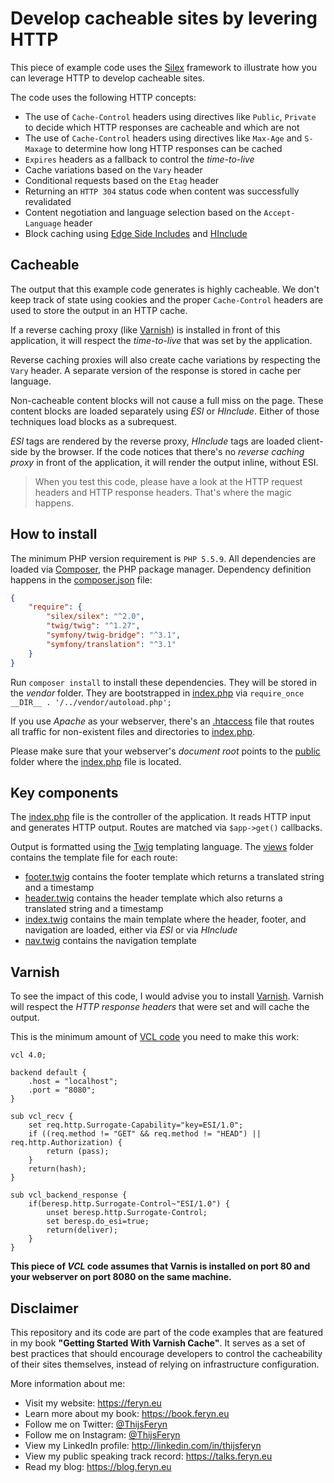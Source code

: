 # Develop cacheable sites by levering HTTP
This piece of example code uses the [Silex](http://silex.sensiolabs.org/) framework to illustrate how you can leverage HTTP to develop cacheable sites.
 
The code uses the following HTTP concepts:
 
 * The use of `Cache-Control` headers using directives like `Public`, `Private` to decide which HTTP responses are cacheable and which are not
 * The use of `Cache-Control` headers using directives like `Max-Age` and `S-Maxage` to determine how long HTTP responses can be cached  
 * `Expires` headers as a fallback to control the *time-to-live*
 * Cache variations based on the `Vary` header
 * Conditional requests based on the `Etag` header
 * Returning an `HTTP 304` status code when content was successfully revalidated
 * Content negotiation and language selection based on the `Accept-Language` header
 * Block caching using [Edge Side Includes](https://www.w3.org/TR/esi-lang) and [HInclude](http://mnot.github.io/hinclude/)
 
## Cacheable
 
The output that this example code generates is highly cacheable. We don't keep track of state using cookies and the proper `Cache-Control` headers are used to store the output in an HTTP cache.
 
If a reverse caching proxy (like [Varnish](https://www.varnish-cache.org/)) is installed in front of this application, it will respect the *time-to-live* that was set by the application.

Reverse caching proxies will also create cache variations by respecting the `Vary` header. A separate version of the response is stored in cache per language.

Non-cacheable content blocks will not cause a full miss on the page. These content blocks are loaded separately using *ESI* or *HInclude*. Either of those techniques load blocks as a subrequest.

*ESI* tags are rendered by the reverse proxy, *HInclude* tags are loaded client-side by the browser. If the code notices that there's no *reverse caching proxy* in front of the application, it will render the output inline, without ESI.


> When you test this code, please have a look at the HTTP request headers and HTTP response headers.
> That's where the magic happens.

## How to install

The minimum PHP version requirement is `PHP 5.5.9`. All dependencies are loaded via [Composer](https://getcomposer.org), the PHP package manager. Dependency definition happens in the [composer.json](/composer.json) file:

```json
{
    "require": {
        "silex/silex": "^2.0",
        "twig/twig": "^1.27",
        "symfony/twig-bridge": "^3.1",
        "symfony/translation": "^3.1"
    }
}
```

Run `composer install` to install these dependencies. They will be stored in the *vendor* folder. They are bootstrapped in [index.php](/public/index.php) via `require_once __DIR__ . '/../vendor/autoload.php';
`

If you use *Apache* as your webserver, there's an [.htaccess](/public/.htaccess) file that routes all traffic for non-existent files and directories to [index.php](/public/index.php).

Please make sure that your webserver's *document root* points to the [public](/public) folder where the [index.php](/public/index.php) file is located.

## Key components

The [index.php](/public/index.php) file is the controller of the application. It reads HTTP input and generates HTTP output.
Routes are matched via `$app->get()` callbacks.

Output is formatted using the [Twig](http://twig.sensiolabs.org) templating language. The [views](/views) folder contains the template file for each route:

* [footer.twig](/views/footer.twig) contains the footer template which returns a translated string and a timestamp
* [header.twig](/views/header.twig) contains the header template which also returns a translated string and a timestamp
* [index.twig](/views/index.twig) contains the main template where the header, footer, and navigation are loaded, either via *ESI* or via *HInclude*
* [nav.twig](/views/nav.twig) contains the navigation template

## Varnish

To see the impact of this code, I would advise you to install [Varnish](https://www.varnish-cache.org/). Varnish will respect the *HTTP response headers* that were set and will cache the output.

This is the minimum amount of [VCL code](https://www.varnish-cache.org/docs/4.1/reference/vcl.html#varnish-configuration-language) you need to make this work:

```
vcl 4.0;

backend default {
    .host = "localhost";
    .port = "8080";
}

sub vcl_recv {
    set req.http.Surrogate-Capability="key=ESI/1.0";
    if ((req.method != "GET" && req.method != "HEAD") || req.http.Authorization) {
        return (pass);
    }
    return(hash);
}

sub vcl_backend_response {
    if(beresp.http.Surrogate-Control~"ESI/1.0") {
        unset beresp.http.Surrogate-Control;
        set beresp.do_esi=true;
        return(deliver);
    }
}
```

**This piece of *VCL* code assumes that Varnis is installed on port 80 and your webserver on port 8080 on the same machine.**

## Disclaimer

This repository and its code are part of the code examples that are featured in my book **"Getting Started With Varnish Cache"**. 
It serves as a set of best practices that should encourage developers to control the cacheability of their sites themselves, instead of relying on infrastructure configuration.

More information about me:

* Visit my website: https://feryn.eu
* Learn more about my book: https://book.feryn.eu
* Follow me on Twitter: [@ThijsFeryn](https://twitter.com/ThijsFeryn)
* Follow me on Instagram: [@ThijsFeryn](https://instagram.com/ThijsFeryn)
* View my LinkedIn profile: http://linkedin.com/in/thijsferyn
* View my public speaking track record: https://talks.feryn.eu
* Read my blog: https://blog.feryn.eu
